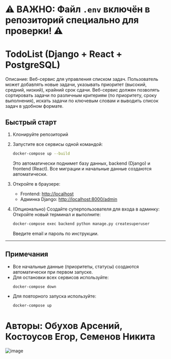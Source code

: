 # ⚠️ ВАЖНО: Файл `.env` включён в репозиторий специально для проверки! ⚠️

# TodoList (Django + React + PostgreSQL)

Описание: Веб-сервис для управления списком задач.
Пользователь может добавлять новые задачи, указывать приоритет (высокий, средний, низкий), крайний срок сдачи.
Веб-сервис должен позволять сортировать задачи по различным критериям (по приоритету, сроку выполнения), искать задачи по ключевым словам и выводить список задач в удобном формате.

## Быстрый старт

1. Клонируйте репозиторий

2. Запустите все сервисы одной командой:
   ```bash
   docker-compose up --build
   ```
   Это автоматически поднимет базу данных, backend (Django) и frontend (React). Все миграции и начальные данные создаются автоматически.

3. Откройте в браузере:
   - Frontend: [http://localhost](http://localhost)
   - Админка Django: [http://localhost:8000/admin](http://localhost:8000/admin)

4. (Опционально) Создайте суперпользователя для входа в админку:
   Откройте новый терминал и выполните:
   ```bash
   docker-compose exec backend python manage.py createsuperuser
   ```
   Введите email и пароль по инструкции.

---

## Примечания
- Все начальные данные (приоритеты, статусы) создаются автоматически при первом запуске.
- Для остановки всех сервисов используйте:
   ```bash
   docker-compose down
   ```
- Для повторного запуска используйте:
   ```bash
   docker-compose up
   ```
# Авторы: Обухов Арсений, Костоусов Егор, Семенов Никита

![image](https://github.com/user-attachments/assets/b7f6b586-6ab6-424c-b278-c12302b65d15)
